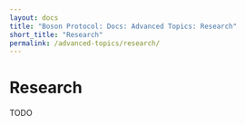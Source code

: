 ```yaml
---
layout: docs
title: "Boson Protocol: Docs: Advanced Topics: Research"
short_title: "Research"
permalink: /advanced-topics/research/
---
```

# Research

TODO
